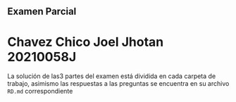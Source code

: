 ## Examen Parcial
# Chavez Chico Joel Jhotan 20210058J
La solución de las3 partes del examen está dividida en cada carpeta de trabajo, asimismo las respuestas a las preguntas se encuentra en su archivo `RD.md` correspondiente
